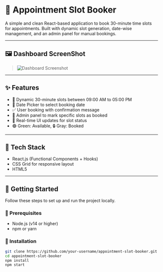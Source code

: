 # 📅 Appointment Slot Booker

A simple and clean React-based application to book 30-minute time slots for appointments. Built with dynamic slot generation, date-wise management, and an admin panel for manual bookings.

---

## 🖼️ Dashboard  ScreenShot


> ![Dashboard Screenshot](https://github.com/user-attachments/assets/81b44355-54ea-48ad-9896-a2b7974b83aa)



---

## ✨ Features

- 🔄 Dynamic 30-minute slots between 09:00 AM to 05:00 PM
- 📆 Date Picker to select booking date
- ✅ User booking with confirmation message
- 🔐 Admin panel to mark specific slots as booked
- 🔄 Real-time UI updates for slot status
- 🟢 Green: Available, 🔒 Gray: Booked

---

## 🧪 Tech Stack

- React.js (Functional Components + Hooks)
- CSS Grid for responsive layout
- HTML5

---

## 🚀 Getting Started

Follow these steps to set up and run the project locally.

### 🔧 Prerequisites

- Node.js (v14 or higher)
- npm or yarn

### 🔄 Installation

```bash
git clone https://github.com/your-username/appointment-slot-booker.git
cd appointment-slot-booker
npm install
npm start
